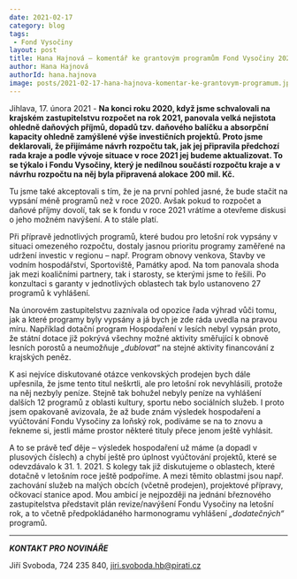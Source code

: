 ```yaml
---
date: 2021-02-17
category: blog
tags:
 - Fond Vysočiny
layout: post
title: Hana Hajnová – komentář ke grantovým programům Fond Vysočiny 2021
author: Hana Hajnová
authorId: hana.hajnova
image: posts/2021-02-17-hana-hajnova-komentar-ke-grantovym-programum.jpg
---
```


Jihlava, 17. února 2021 - **Na konci roku 2020, když jsme schvalovali na krajském zastupitelstvu rozpočet na rok 2021, panovala velká nejistota ohledně daňových příjmů, dopadů tzv. daňového balíčku a absorpční kapacity ohledně zamýšlené výše investičních projektů. Proto jsme deklarovali, že přijímáme návrh rozpočtu tak, jak jej připravila předchozí rada kraje a podle vývoje situace v roce 2021 jej budeme aktualizovat. To se týkalo i Fondu Vysočiny, který je nedílnou součástí rozpočtu kraje a v návrhu rozpočtu na něj byla připravená alokace 200 mil. Kč.**

Tu jsme také akceptovali s tím, že je na první pohled jasné, že bude stačit na vypsání méně programů než v roce 2020. Avšak pokud to rozpočet a daňové příjmy dovolí, tak se k fondu v roce 2021 vrátíme a otevřeme diskusi o jeho možném navýšení. A to stále platí. 

Při přípravě jednotlivých programů, které budou pro letošní rok vypsány v situaci omezeného rozpočtu, dostaly jasnou prioritu programy zaměřené na udržení investic v regionu – např. Program obnovy venkova, Stavby ve vodním hospodářství, Sportoviště, Památky apod. Na tom panovala shoda jak mezi koaličními partnery, tak i starosty, se kterými jsme to řešili. Po konzultaci s garanty v jednotlivých oblastech tak bylo ustanoveno 27 programů k vyhlášení. 

Na únorovém zastupitelstvu zaznívala od opozice řada výhrad vůči tomu, jak a které programy byly vypsány a já bych je zde ráda uvedla na pravou míru. Například dotační program Hospodaření v lesích nebyl vypsán proto, že státní dotace již pokrývá všechny možné aktivity směřující k obnově lesních porostů a neumožňuje *„dublovat“* na stejné aktivity financování z krajských peněz.

K asi nejvíce diskutované otázce venkovských prodejen bych dále upřesnila, že jsme tento titul neškrtli, ale pro letošní rok nevyhlásili, protože na něj nezbyly peníze. Stejně tak bohužel nebyly peníze na vyhlášení dalších 12 programů z oblasti kultury, sportu nebo sociálních služeb. I proto jsem opakovaně avizovala, že až bude znám výsledek hospodaření a vyúčtování Fondu Vysočiny za loňský rok, podíváme se na to znovu a řekneme si, jestli máme prostor některé tituly přece jenom ještě vyhlásit. 

A to se právě teď děje – výsledek hospodaření už máme (a dopadl v plusových číslech) a chybí ještě pro úplnost vyúčtování projektů, které se odevzdávalo k 31. 1. 2021. S kolegy tak již diskutujeme o oblastech, které dotačně v letošním roce ještě podpoříme. A mezi těmito oblastmi jsou např. zachování služeb na malých obcích (včetně prodejen), projektové přípravy, očkovací stanice apod. Mou ambicí je nejpozději na jednání březnového zastupitelstva představit plán revize/navýšení Fondu Vysočiny na letošní rok, a to včetně předpokládaného harmonogramu vyhlášení *„dodatečných“* programů. 


---

***KONTAKT PRO NOVINÁŘE*** 

Jiří Svoboda, 724 235 840, <jiri.svoboda.hb@pirati.cz>
